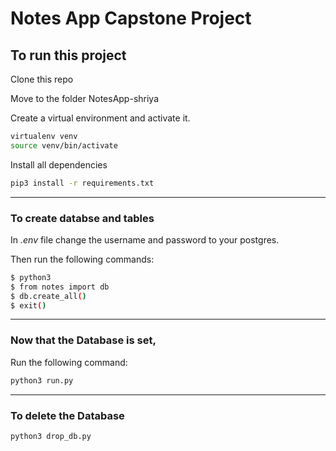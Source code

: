 # Notes App Capstone Project 

## To run this project

Clone this repo

Move to the folder  NotesApp-shriya

Create a virtual environment and activate it.
```bash
virtualenv venv
source venv/bin/activate
```

Install all dependencies

```bash
pip3 install -r requirements.txt
```

<hr>

### To create databse and tables

In *.env* file change the username and password to your postgres.

Then run the following commands:

```bash  
$ python3
$ from notes import db
$ db.create_all()
$ exit()
```
<hr>

### Now that the Database is set,

Run the following command:
```bash
python3 run.py
```

<hr>

### To delete the Database

```bash  
python3 drop_db.py 
```
